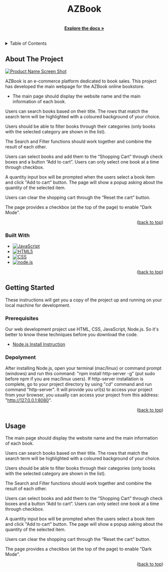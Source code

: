 <!-- Improved compatibility of back to top link: See: https://github.com/othneildrew/Best-README-Template/pull/73 -->
<a name="readme-top"></a>

<!-- PROJECT LOGO -->
<br />
<div align="center">
  
<h1 align="center">AZBook</h1>

  <p align="center">
    <br />
    <a href="https://github.com/Therodore99/AZBook"><strong>Explore the docs »</strong></a>
    <br />
    <br />
  </p>
</div>



<!-- TABLE OF CONTENTS -->
<details>
  <summary>Table of Contents</summary>
  <ol>
    <li>
      <a href="#about-the-project">About The Project</a>
      <ul>
        <li><a href="#built-with">Built With</a></li>
      </ul>
    </li>
    <li>
      <a href="#getting-started">Getting Started</a>
      <ul>
        <li><a href="#prerequisites">Prerequisites</a></li>
        <li><a href="#installation">Installation</a></li>
      </ul>
    </li>
    <li><a href="#usage">Usage</a></li>
  </ol>
</details>



<!-- ABOUT THE PROJECT -->
## About The Project

[![Product Name Screen Shot][product-screenshot]](https://example.com)

AZBook is an e-commerce platform dedicated to book sales. This project has developed the main webpage for the AZBook online bookstore.

* The main page should display the website name and the main information of each book. 

Users can search books based on their title. The rows that match the search term will be highlighted with a coloured background of your choice. 

Users should be able to filter books through their categories (only books with the selected category are shown in the list). 

The Search and Filter functions should work together and combine the result of each other.

Users can select books and add them to the “Shopping Cart” through check boxes and a button “Add to cart”.  Users can only select one book at a time through checkbox.

A quantity input box will be prompted when the users select a book item and click "Add to cart" button. The page will show a popup asking about the quantity of the selected item. 

Users can clear the shopping cart through the “Reset the cart” button. 

The page provides a checkbox (at the top of the page) to enable "Dark Mode".

<p align="right">(<a href="#readme-top">back to top</a>)</p>



### Built With
* [![JavaScript][JavaScript]][JavaScript-url]
* [![HTML5][HTML5]][HTML5-url]
* [![CSS][CSS]][CSS-url]
* [![node.js][node.js]][node.js-url]
<p align="right">(<a href="#readme-top">back to top</a>)</p>



<!-- GETTING STARTED -->
## Getting Started
These instructions will get you a copy of the project up and running on your local machine for development.

### Prerequisites
Our web development project use HTML, CSS, JavaScript, Node.js. So it's better to know these techniques before you download the code.

* [Node.js Install Instruction](https://nodejs.org/en/download/package-manager#windows-1)

### Depolyment
After installing Node.js, open your terminal (mac/linux) or command prompt (windows) and run this command: "npm install http-server -g" (put sudo before npm if you are mac/linux users). If http-server installation is complete, go to your project directory by using "cd" command and run command "http-server". It will provide you url(s) to access your project from your browser, you usually can access your project from this address: "http://127.0.0.1:8080".
<p align="right">(<a href="#readme-top">back to top</a>)</p>



<!-- USAGE EXAMPLES -->
## Usage
The main page should display the website name and the main information of each book. 

Users can search books based on their title. The rows that match the search term will be highlighted with a coloured background of your choice. 

Users should be able to filter books through their categories (only books with the selected category are shown in the list). 

The Search and Filter functions should work together and combine the result of each other.

Users can select books and add them to the “Shopping Cart” through check boxes and a button “Add to cart”.  Users can only select one book at a time through checkbox.

A quantity input box will be prompted when the users select a book item and click "Add to cart" button. The page will show a popup asking about the quantity of the selected item. 

Users can clear the shopping cart through the “Reset the cart” button. 

The page provides a checkbox (at the top of the page) to enable "Dark Mode".

<p align="right">(<a href="#readme-top">back to top</a>)</p>









<!-- MARKDOWN LINKS & IMAGES -->
<!-- https://www.markdownguide.org/basic-syntax/#reference-style-links -->
[contributors-shield]: https://img.shields.io/github/contributors/github_username/repo_name.svg?style=for-the-badge
[contributors-url]: https://github.com/github_username/repo_name/graphs/contributors
[forks-shield]: https://img.shields.io/github/forks/github_username/repo_name.svg?style=for-the-badge
[forks-url]: https://github.com/github_username/repo_name/network/members
[stars-shield]: https://img.shields.io/github/stars/github_username/repo_name.svg?style=for-the-badge
[stars-url]: https://github.com/github_username/repo_name/stargazers
[issues-shield]: https://img.shields.io/github/issues/github_username/repo_name.svg?style=for-the-badge
[issues-url]: https://github.com/github_username/repo_name/issues
[license-shield]: https://img.shields.io/github/license/github_username/repo_name.svg?style=for-the-badge
[license-url]: https://github.com/github_username/repo_name/blob/master/LICENSE.txt
[linkedin-shield]: https://img.shields.io/badge/-LinkedIn-black.svg?style=for-the-badge&logo=linkedin&colorB=555
[linkedin-url]: https://linkedin.com/in/linkedin_username
[product-screenshot]: demoImage/GameDemo.png
[JavaScript]: https://img.shields.io/badge/javascript-%23323330.svg?style=for-the-badge&logo=javascript&logoColor=%23F7DF1E
[JavaScript-url]: [https://www.java.com/en/](https://developer.mozilla.org/en-US/docs/Web/JavaScript/Guide/Introduction)
[HTML5]: https://img.shields.io/badge/html5-%23E34F26.svg?style=for-the-badge&logo=html5&logoColor=white
[HTML5-url]: https://www.w3schools.com/html/
[CSS]: https://img.shields.io/badge/css3-%231572B6.svg?style=for-the-badge&logo=css3&logoColor=white
[CSS-url]: https://www.w3schools.com/css/
[node.js]: https://img.shields.io/badge/node.js-6DA55F?style=for-the-badge&logo=node.js&logoColor=white
[node.js-url]: https://nodejs.org/en
